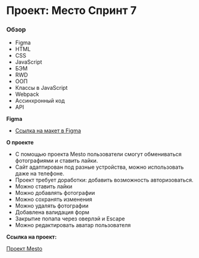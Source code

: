 # Проект: Место Спринт 7

### Обзор

* Figma
* HTML
* CSS 
* JavaScript
* БЭМ
* RWD
* ООП
* Классы в JavaScript
* Webpack
* Ассинхронный код 
* API

**Figma**

* [Ссылка на макет в Figma](https://www.figma.com/file/2cn9N9jSkmxD84oJik7xL7/JavaScript.-Sprint-4?node-id=0%3A1)

**О проекте**

* С помощью проекта Mesto пользователи смогут обмениваться фотографиями и ставить лайки.
* Сайт адаптирован под разные устройства, можно использовать даже на телефоне.
* Проект требует доработки: добавить возможность авторизоваться.
* Можно ставить лайки
* Можно добавлять фотографии
* Можно сохранять изменения
* Можно удалять фотографии
* Добавлена валидация форм
* Закрытие попапа через оверлэй и Escape
* Можно редактировать аватар пользователя



**Ссылка на проект:**

[Проект Mesto](https://marinaviriyalova.github.io/mesto/)
